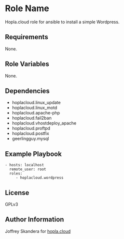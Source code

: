 Role Name
=========

Hopla.cloud role for ansible to install a simple Wordpress.

Requirements
------------

None.

Role Variables
--------------

None.


Dependencies
------------

- hoplacloud.linux_update
- hoplacloud.linux_motd
- hoplacloud.apache-php
- hoplacloud.fail2ban
- hoplacloud.vhostdeploy_apache
- hoplacloud.proftpd
- hoplacloud.postfix
- geerlingguy.mysql


Example Playbook
----------------

    - hosts: localhost
      remote_user: root
      roles:
         - hoplacloud.wordpress

License
-------

GPLv3

Author Information
------------------

Joffrey Skandera for [hopla.cloud](https://hopla.cloud)
